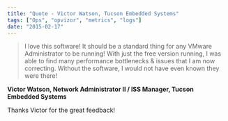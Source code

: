 ```yaml
---
title: "Quote - Victor Watson, Tucson Embedded Systems"
tags: ["Ops", "opvizor", "metrics", "logs"]
date: "2015-02-17"
---
```


> I love this software! It should be a standard thing for any VMware Administrator to be running! With just the free version running, I was able to find many performance bottlenecks & issues that I am now correcting. Without the software, I would not have even known they were there!

**Victor Watson, Network Administrator II / ISS Manager, Tucson Embedded Systems**

Thanks Victor for the great feedback!
